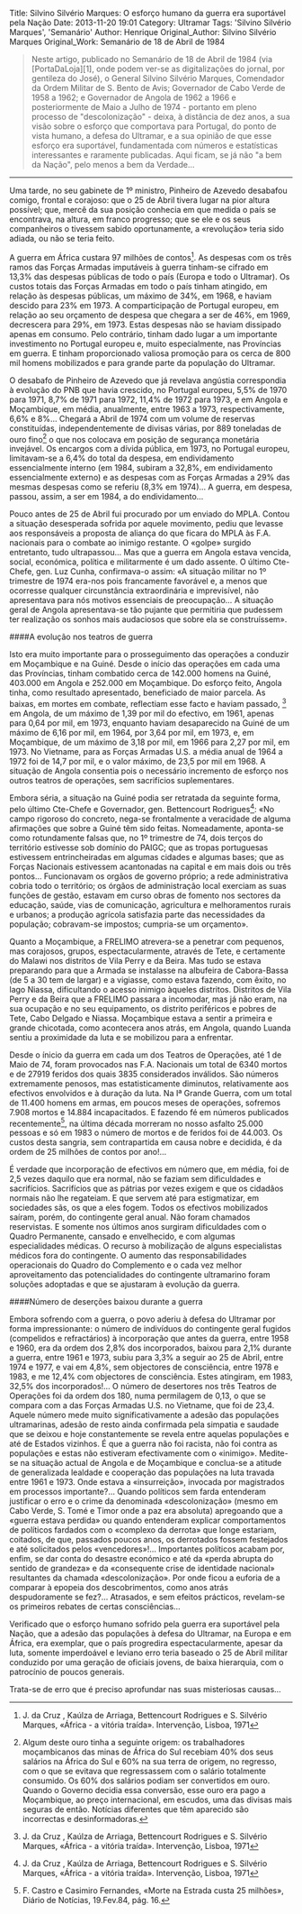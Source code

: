 Title: Silvino Silvério Marques: O esforço humano da guerra era suportável pela Nação
Date: 2013-11-20 19:01
Category: Ultramar
Tags: 'Silvino Silvério Marques', 'Semanário'
Author: Henrique
Original_Author: Silvino Silvério Marques
Original_Work: Semanário de 18 de Abril de 1984

><!-- PELICAN_BEGIN_SUMMARY -->Neste artigo, publicado no Semanário de 18 de Abril de 1984 (via [PortaDaLoja][1], onde podem ver-se as digitalizações do jornal, por gentileza do José), o General Silvino Silvério Marques, Comendador da Ordem Militar de S. Bento de Avis; Governador de Cabo Verde de 1958 a 1962; e Governador de Angola de 1962 a 1966 e posteriormente de Maio a Julho de 1974 - portanto em pleno processo de "descolonização" - deixa, à distância de dez anos, a sua visão sobre o esforço que comportava para Portugal, do ponto de vista humano, a defesa do Ultramar, e a sua opinião de que esse esforço era suportável, fundamentada com números e estatísticas interessantes e raramente publicadas. Aqui ficam, se já não "a bem da Nação", pelo menos a bem da Verdade<!-- PELICAN_END_SUMMARY -->…

---

Uma tarde, no seu gabinete de 1º ministro, Pinheiro de Azevedo desabafou comigo, frontal e corajoso: que o 25 de Abril tivera lugar na pior altura possível; que, mercê da sua posição conhecia em que medida o país se encontrava, na altura, em franco progresso; que se ele e os seus companheiros o tivessem sabido oportunamente, a «revolução» teria sido adiada, ou não se teria feito.

A guerra em África custara 97 milhões de contos[^1]. As despesas com os três ramos das Forças Armadas imputáveis à guerra tinham-se cifrado em 13,3% das despesas públicas de todo o país (Europa e todo o Ultramar). Os custos totais das Forças Armadas em todo o país tinham atingido, em relação às despesas públicas, um máximo de 34%, em 1968, e haviam descido para 23% em 1973. A comparticipação de Portugal europeu, em relação ao seu orçamento de despesa que chegara a ser de 46%, em 1969, decrescera para 29%, em 1973. Estas despesas não se haviam dissipado apenas em consumo. Pelo contrário, tinham dado lugar a um importante investimento no Portugal europeu e, muito especialmente, nas Províncias em guerra. E tinham proporcionado valiosa promoção para os cerca de 800 mil homens mobilizados e para grande parte da população do Ultramar.

O desabafo de Pinheiro de Azevedo que já revelava angústia correspondia à evolução do PNB que havia crescido, no Portugal europeu, 5,5% de 1970 para 1971, 8,7% de 1971 para 1972, 11,4% de 1972 para 1973, e em Angola e Moçambique, em média, anualmente, entre 1963 a 1973, respectivamente, 6,6% e 8%… Chegará a Abril de 1974 com um volume de reservas constituídas, independentemente de divisas várias, por 889 toneladas de ouro fino[^2] o que nos colocava em posição de segurança monetária invejável. Os encargos com a dívida pública, em 1973, no Portugal europeu, limitavam-se a 6,4% do total da despesa, em endividamento essencialmente interno (em 1984, subiram a 32,8%, em endividamento essencialmente externo) e as despesas com as Forças Armadas a 29% das mesmas despesas como se referiu (8,3% em 1974)… A guerra, em despesa, passou, assim, a ser em 1984, a do endividamento…

Pouco antes de 25 de Abril fui procurado por um enviado do MPLA. Contou a situação desesperada sofrida por aquele movimento, pediu que levasse aos responsáveis a proposta de aliança do que ficara do MPLA às F.A. nacionais para o combate ao inimigo restante. O «golpe» surgido entretanto, tudo ultrapassou… Mas que a guerra em Angola estava vencida, social, económica, política e militarmente é um dado assente. O último Cte-Chefe, gen. Luz Cunha, confirmava-o assim: «A situação militar no 1º trimestre de 1974 era-nos pois francamente favorável e, a menos que ocorresse qualquer circunstância extraordinária e imprevisível, não apresentava para nós motivos essenciais de preocupação… A situação geral de Angola apresentava-se tão pujante que permitiria que pudessem ter realização os sonhos mais audaciosos que sobre ela se construíssem».

####A evolução nos teatros de guerra

Isto era muito importante para o prosseguimento das operações a conduzir em Moçambique e na Guiné. Desde o início das operações em cada uma das Províncias, tinham combatido cerca de 142.000 homens na Guiné, 403.000 em Angola e 252.000 em Moçambique. Do esforço feito, Angola tinha, como resultado apresentado, beneficiado de maior parcela. As baixas, em mortes em combate, reflectiam esse facto e haviam passado, [^1] em Angola, de um máximo de 1,39 por mil do efectivo, em 1961, apenas para 0,64 por mil, em 1973, enquanto haviam desaparecido na Guiné de um máximo de 6,16 por mil, em 1964, por 3,64 por mil, em 1973, e, em Moçambique, de um máximo de 3,18 por mil, em 1966 para 2,27 por mil, em 1973. No Vietname, para as Forças Armadas U.S. a média anual de 1964 a 1972 foi de 14,7 por mil, e o valor máximo, de 23,5 por mil em 1968. A situação de Angola consentia pois o necessário incremento de esforço nos outros teatros de operações, sem sacrifícios suplementares.

Embora séria, a situação na Guiné podia ser retratada da seguinte forma, pelo último Cte-Chefe e Governador, gen. Bettencourt Rodrigues[^1]: «No campo rigoroso do concreto, nega-se frontalmente a veracidade de alguma afirmações que sobre a Guiné têm sido feitas. Nomeadamente, aponta-se como rotundamente falsas que, no 1º trimestre de 74, dois terços do território estivesse sob domínio do PAIGC; que as tropas portuguesas estivessem entrincheiradas em algumas cidades e algumas bases; que as Forças Nacionais estivessem acantonadas na capital e em mais dois ou três pontos… Funcionavam os orgãos de governo próprio; a rede administrativa cobria todo o território; os órgãos de administração local exerciam as suas funções de gestão, estavam em curso obras de fomento nos sectores da educação, saúde, vias de comunicação, agricultura e melhoramentos rurais e urbanos; a produção agrícola satisfazia parte das necessidades da população; cobravam-se impostos; cumpria-se um orçamento».

Quanto a Moçambique, a FRELIMO atrevera-se a penetrar com pequenos, mas corajosos, grupos, espectacularmente, através de Tete, e certamente do Malawi nos distritos de Vila Perry e da Beira. Mas tudo se estava preparando para que a Armada se instalasse na albufeira de Cabora-Bassa (de 5 a 30 tem de largar) e a vigiasse, como estava fazendo, com êxito, no lago Niassa, dificultando o acesso inimigo àqueles distritos. Distritos de Vila Perry e da Beira que a FRELIMO passara a incomodar, mas já não eram, na sua ocupação e no seu equipamento, os distrito periféricos e pobres de Tete, Cabo Delgado e Niassa. Moçambique estava a sentir a primeira e grande chicotada, como acontecera anos atrás, em Angola, quando Luanda sentiu a proximidade da luta e se mobilizou para a enfrentar.

Desde o ínicio da guerra em cada um dos Teatros de Operações, até 1 de Maio de 74, foram provocados nas F.A. Nacionais um total de 6340 mortos e de 27919 feridos dos quais 3835 considerados inválidos. São números extremamente penosos, mas estatisticamente diminutos, relativamente aos efectivos envolvidos e à duração da luta. Na Iª Grande Guerra, com um total de 11.400 homens em armas, em poucos meses de operações, sofremos 7.908 mortos e 14.884 incapacitados. E fazendo fé em números publicados recentemente[^3], na última década morreram no nosso asfalto 25.000 pessoas e só em 1983 o número de mortos e de feridos foi de 44.003. Os custos desta sangria, sem contrapartida em causa nobre e decidida, é da ordem de 25 milhões de contos por ano!…

É verdade que incorporação de efectivos em número que, em média, foi de 2,5 vezes daquilo que era normal, não se faziam sem dificuldades e sacrifícios. Sacrifícios que as pátrias por vezes exigem e que os cidadãos normais não lhe regateiam. E que servem até para estigmatizar, em sociedades sãs, os que a eles fogem. Todos os efectivos mobilizados saíram, porém, do contingente geral anual. Não foram chamados reservistas. E somente nos últimos anos surgiram dificuldades com o Quadro Permanente, cansado e envelhecido, e com algumas especialidades médicas. O recurso à mobilização de alguns especialistas médicos fora do contingente. O aumento das responsabilidades operacionais do Quadro do Complemento e o cada vez melhor aproveitamento das potencialidades do contingente ultramarino foram soluções adoptadas e que se ajustaram à evolução da guerra.

####Número de deserções baixou durante a guerra

Embora sofrendo com a guerra, o povo aderiu à defesa do Ultramar por forma impressionante: o número de indivíduos do contingente geral fugidos (compelidos e refractários) à incorporação que antes da guerra, entre 1958 e 1960, era da ordem dos 2,8% dos incorporados, baixou para 2,1% durante a guerra, entre 1961 e 1973, subiu para 3,3% a seguir ao 25 de Abril, entre 1974 e 1977, e vai em 4,8%, sem objectores de consciência, entre 1978 e 1983, e me 12,4% com objectores de consciência. Estes atingiram, em 1983, 32,5% dos incorporados!… O número de desertores nos três Teatros de Operações foi da ordem dos 180, numa permilagem de 0,13, o que se compara com a das Forças Armadas U.S. no Vietname, que foi de 23,4. Aquele número mede muito significativamente a adesão das populações ultramarinas, adesão de resto ainda confirmada pela simpatia e saudade que se deixou e hoje constantemente se revela entre aquelas populações e até de Estados vizinhos. É que a guerra não foi racista, não foi contra as populações e estas não estiveram efectivamente com o «inimigo». Medite-se na situação actual de Angola e de Moçambique e conclua-se a atitude de generalizada lealdade e cooperação das populações na luta travada entre 1961 e 1973. Onde estava a «insurreição», invocada por magistrados em processos importante?… Quando políticos sem farda entenderam justificar o erro e o crime da denominada «descolonização» (mesmo em Cabo Verde, S. Tomé e Timor onde a paz era absoluta) apregoando que a «guerra estava perdida» ou quando entenderam explicar comportamentos de políticos fardados com o «complexo da derrota» que longe estariam, coitados, de que, passados poucos anos, os derrotados fossem festejados e até solicitados pelos «vencedores»!… Importantes políticos acabam por, enfim, se dar conta do desastre económico e até da «perda abrupta do sentido de grandeza» e da «consequente crise de identidade nacional» resultantes da chamada «descolonização». Por onde ficou a euforia de a comparar à epopeia dos descobrimentos, como anos atrás despudoramente se fez?… Atrasados, e sem efeitos prácticos, revelam-se os primeiros rebates de certas consciências…

Verificado que o esforço humano sofrido pela guerra era suportável pela Nação, que a adesão das populações à defesa do Ultramar, na Europa e em África, era exemplar, que o país progredira espectacularmente, apesar da luta, somente imperdoável e leviano erro teria baseado o 25 de Abril militar conduzido por uma geração de oficiais jovens, de baixa hierarquia, com o patrocínio de poucos generais.

Trata-se de erro que é preciso aprofundar nas suas misteriosas causas…


[^1]: J. da Cruz , Kaúlza de Arriaga, Bettencourt Rodrigues e S. Silvério Marques, «África - a vitória traída». Intervenção, Lisboa, 1971
[^2]: Algum deste ouro tinha a seguinte origem: os trabalhadores moçambicanos das minas de África do Sul recebiam 40% dos seus salários na África do Sul e 60% na sua terra de origem, no regresso, com o que se evitava que regressassem com o salário totalmente consumido. Os 60% dos salários podiam ser convertidos em ouro. Quando o Governo decidia essa conversão, esse ouro era pago a Moçambique, ao preço internacional, em escudos, uma das divisas mais seguras de então. Notícias diferentes que têm aparecido são incorrectas e desinformadoras.
[^3]: F. Castro e Casimiro Fernandes, «Morte na Estrada custa 25 milhões», Diário de Notícias, 19.Fev.84, pág. 16.

[1]: http://portadaloja.blogspot.pt/2011/06/uma-explicacao-coerente-para-1974-e-o.html